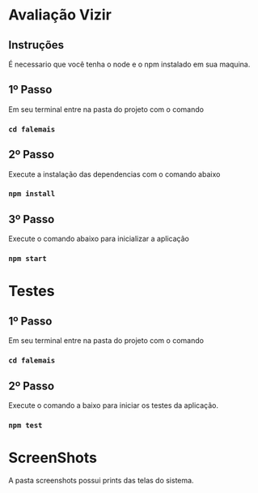 # Avaliação Vizir

## Instruções
É necessario que você tenha o node e o npm instalado em sua maquina.


## 1º Passo
Em seu terminal entre na pasta do projeto com o comando

### `cd falemais`

## 2º Passo
Execute a instalação das dependencias com o comando abaixo

### `npm install`

## 3º Passo
Execute o comando abaixo para inicializar a aplicação
### `npm start` 

# Testes


## 1º Passo
Em seu terminal entre na pasta do projeto com o comando

### `cd falemais`

## 2º Passo
Execute o comando a baixo para iniciar os testes da aplicação.

### `npm test`

# ScreenShots
A pasta screenshots possui prints das telas do sistema.